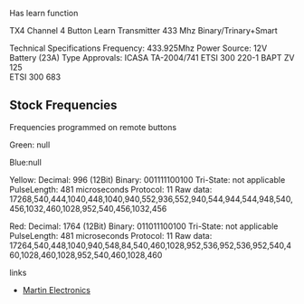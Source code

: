 
Has learn function

TX4 Channel 4 Button Learn Transmitter 433 Mhz Binary/Trinary+Smart

Technical Specifications
Frequency: 433.925Mhz 
Power Source:  12V Battery (23A)
Type Approvals:
ICASA TA-2004/741 
ETSI 300 220-1 
BAPT ZV 125  
ETSI 300 683 

## Stock Frequencies

Frequencies programmed on remote buttons

Green: null

Blue:null

Yellow:
Decimal: 996 
(12Bit) Binary: 001111100100 
Tri-State: not applicable 
PulseLength: 481 microseconds 
Protocol: 11
Raw data: 17268,540,444,1040,448,1040,940,552,936,552,940,544,944,544,948,540,456,1032,460,1028,952,540,456,1032,456

Red:
Decimal: 1764 
(12Bit) Binary: 011011100100 
Tri-State: not applicable 
PulseLength: 481 microseconds 
Protocol: 11
Raw data: 17264,540,448,1040,940,548,84,540,460,1028,952,536,952,536,952,540,460,1028,460,1028,952,540,460,1028,460

links
- [Martin Electronics](https://martin-electronics.co.za)